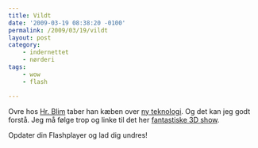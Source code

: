 ```yaml
---
title: Vildt
date: '2009-03-19 08:38:20 -0100'
permalink: /2009/03/19/vildt
layout: post
category:
    - indernettet
    - nørderi
tags:
    - wow
    - flash

---
```

Ovre hos [Hr. Blim](http://kimblim.dk) taber han kæben over [ ny teknologi](http://kimblim.dk/2009/03/fremtiden-naermer-sig-med-hastige-skridt.html). Og det kan jeg godt forstå. Jeg må følge trop og linke til det her [fantastiske 3D show](http://ge.ecomagination.com/smartgrid/#/augmented_reality).

Opdater din Flashplayer og lad dig undres!
